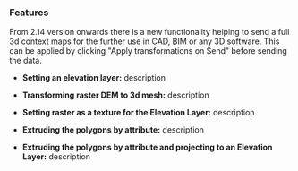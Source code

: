 
### Features

From 2.14 version onwards there is a new functionality helping to send a full 3d context maps for the further use in CAD, BIM or any 3D software. This can be applied by clicking "Apply transformations on Send" before sending the data. 

- **Setting an elevation layer:** description

- **Transforming raster DEM to 3d mesh:** description
- **Setting raster as a texture for the Elevation Layer:** description
- **Extruding the polygons by attribute:** description
- **Extruding the polygons by attribute and projecting to an Elevation Layer:** description